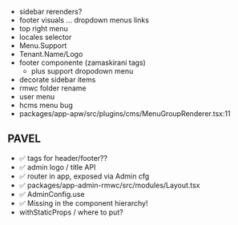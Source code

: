 - sidebar rerenders?
- footer visuals ... dropdown menus links
- top right menu
- locales selector
- Menu.Support
- Tenant.Name/Logo
- footer componente (zamaskirani tags)
  - plus support dropodown menu
- decorate sidebar items
- rmwc folder rename
- user menu
- hcms menu bug
- packages/app-apw/src/plugins/cms/MenuGroupRenderer.tsx:11


## PAVEL

- ✅ tags for header/footer??
- ✅ admin logo / title API
- ✅ router in app, exposed via Admin cfg
- ✅ packages/app-admin-rmwc/src/modules/Layout.tsx
- ✅ AdminConfig.use
- ✅ Missing <SecurityProvider> in the component hierarchy!
- withStaticProps / where to put?
